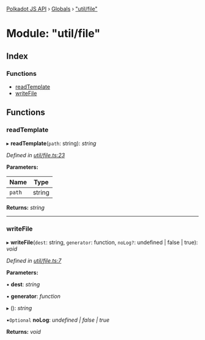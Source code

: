 [Polkadot JS API](../README.md) › [Globals](../globals.md) › ["util/file"](_util_file_.md)

# Module: "util/file"

## Index

### Functions

* [readTemplate](_util_file_.md#readtemplate)
* [writeFile](_util_file_.md#writefile)

## Functions

###  readTemplate

▸ **readTemplate**(`path`: string): *string*

*Defined in [util/file.ts:23](https://github.com/polkadot-js/api/blob/3879986a75/packages/typegen/src/util/file.ts#L23)*

**Parameters:**

Name | Type |
------ | ------ |
`path` | string |

**Returns:** *string*

___

###  writeFile

▸ **writeFile**(`dest`: string, `generator`: function, `noLog?`: undefined | false | true): *void*

*Defined in [util/file.ts:7](https://github.com/polkadot-js/api/blob/3879986a75/packages/typegen/src/util/file.ts#L7)*

**Parameters:**

▪ **dest**: *string*

▪ **generator**: *function*

▸ (): *string*

▪`Optional`  **noLog**: *undefined | false | true*

**Returns:** *void*
